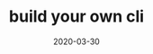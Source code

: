 ---
title: "build your own cli"
date: "2020-03-30"
layout: post
draft: false
path: "/posts/build-your-own-cli"
category: ""
tags:
  - 
description: ""
---